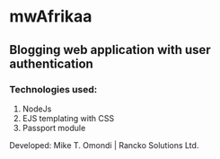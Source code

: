 # mwAfrikaa

## Blogging web application with user authentication

### Technologies used:

1. NodeJs
2. EJS templating with CSS
3. Passport module 


Developed: Mike T. Omondi | Rancko Solutions Ltd.

